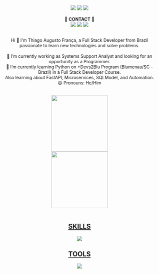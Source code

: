 <div align="center" style="display: inline_block">
  <a href="https://www.linkedin.com/in/thiagofranca85/" target="_blank">
  <img allign="center" src="https://img.shields.io/badge/LinkedIn-0077B5?style=for-the-badge&logo=linkedin&logoColor=black"/></a>
  <a href="https://www.facebook.com/thiagofranca85" target="_blank">
  <img allign="center" src="https://img.shields.io/badge/Facebook-1877F2?style=for-the-badge&logo=facebook&logoColor=black"/></a>
  <a href="https://www.instagram.com/thiagofranca85/" target="_blank">
  <img allign="center" src="https://img.shields.io/badge/Instagram-E4405F?style=for-the-badge&logo=instagram&logoColor=black"/></a>
</div>
<br>
<div align="center">
💬 <b>CONTACT</b> 💬
<br>
  <a href="mailto:thiagoaugusto.franca@hotmail.com">
  <img allign="center" src="https://img.shields.io/badge/Microsoft_Outlook-0078D4?style=for-the-badge&logo=microsoft-outlook&logoColor=black"/></a>
  <a href="mailto:thiagoaugustofranca85@gmail.com">
  <img allign="center" src="https://img.shields.io/badge/Gmail-D14836?style=for-the-badge&logo=gmail&logoColor=black"/></a>
  <a href="https://api.whatsapp.com/send?phone=5547999753438" target="_blank">
  <img allign="center" src="https://img.shields.io/badge/WhatsApp-25D366?style=for-the-badge&logo=whatsapp&logoColor=black"/></a>
</div>
<br>
<p align="center">
 Hi 👋 I'm Thiago Augusto França, a Full Stack Developer from Brazil passionate to learn new technologies and solve problems.
<br>
<br> 
🔭 I’m currently working as Systems Support Analyst and looking for an opportunity as a Programmer. 
<br>
🌱 I’m currently learning Python on +Devs2Blu Program (Blumenau/SC - Brazil) in a Full Stack Developer Course.
<br>
Also learning about FastAPI, Microservices, SQLModel, and Automation.
<br>
😄 Pronouns: He/Him
</p>
<br>

<div align="center">
  <a href="https://github.com/thiagofranca85">
  <img height="180em" src="https://github-readme-stats.vercel.app/api?username=thiagofranca85&hide_title=true&show_icons=true&theme=dracula"/>
  <br>
  <img height="180em" src="https://github-readme-stats.vercel.app/api/top-langs/?username=thiagofranca85&card_width=468&layout=compact&langs_count=16&theme=dracula"/>
</div>
  
<div align="center" style="display: inline_block"><br>
  <h2 align="center">SKILLS</h2>
  <img style="align-items: center" src="https://skillicons.dev/icons?i=git,html,css,bootstrap,figma,js,docker,postgres,sqlite,py,selenium,fastapi,flask,django,bots&theme=dark"/>
</div>
<div align="center">
  <h2 align="center">TOOLS</h2>
  <img src="https://skillicons.dev/icons?i=vscode,powershell,linux,postman,discord&theme=dark"/>
</div>
